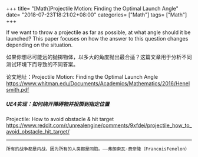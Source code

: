 +++
title= "[Math]Projectile Motion: Finding the Optimal Launch Angle"
date= "2018-07-23T18:21:02+08:00"
categories= ["Math"]
tags= ["Math"]
+++

If we want to throw a projectile as far as possible, at what angle should it be launched?
This paper focuses on how the answer to this question changes depending on the situation.

如果你想尽可能远的抛掷物体，以多大的角度抛出最合适？这篇文章用于分析不同测试环境下而导致的不同答案。

论文地址：Projectile Motion: Finding the Optimal Launch Angle  
https://www.whitman.edu/Documents/Academics/Mathematics/2016/Henelsmith.pdf

##### UE4实现：如何绕开障碍物并投掷到指定位置

Projectile: How to avoid obstacle & hit target  
https://www.reddit.com/r/unrealengine/comments/9xfdei/projectile_how_to_avoid_obstacle_hit_target/

***
`所有的战争都是内战，因为所有的人类都是同胞。——弗朗索瓦·费奈隆（FrancoisFenelon）`